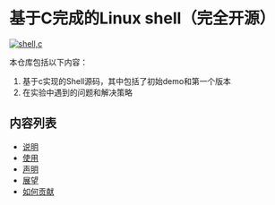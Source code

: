 # 基于C完成的Linux shell（完全开源）

[![shell,c](https://img.shields.io/badge/%E6%95%B0%E6%8D%AE%E7%BB%93%E6%9E%84-C%2B%2B-brightgreen)](https://github.com/cuichenxu/Cshell)

本仓库包括以下内容：
1. 基于c实现的Shell源码，其中包括了初始demo和第一个版本
2. 在实验中遇到的问题和解决策略

## 内容列表
- [说明](#说明)
- [使用](#使用)
- [声明](#声明)
- [展望](#展望)
- [如何贡献](#如何贡献)

##
